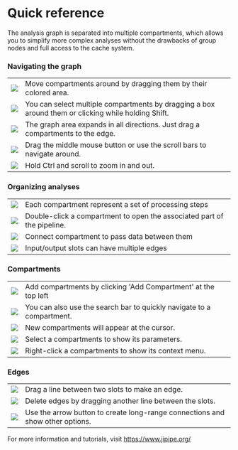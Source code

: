 # Quick reference

The analysis graph is separated into multiple compartments, which allows you to simplify more complex analyses without
the drawbacks of group nodes and full access to the cache system.

<h3>Navigating the graph</h3>
<table>
<tr><td><img src="resource://icons/actions/transform-move.png"/></td><td>Move compartments around by dragging them by their colored area.</td></tr>
<tr><td><img src="resource://icons/actions/edit-select-all.png"/></td><td>You can select multiple compartments by dragging a box around them or clicking while holding Shift.</td></tr>
<tr><td><img src="resource://icons/actions/grid-rectangular.png"/></td><td>The graph area expands in all directions. Just drag a compartments to the edge.</td></tr>
<tr><td><img src="resource://icons/devices/input-mouse.png"/></td><td>Drag the middle mouse button or use the scroll bars to navigate around.</td></tr>
<tr><td><img src="resource://icons/actions/zoom-in.png"/></td><td>Hold Ctrl and scroll to zoom in and out.</td></tr>
</table>

<h3>Organizing analyses</h3>
<table>
<tr><td><img src="resource://icons/actions/draw-connector.png"/></td><td>Each compartment represent a set of processing steps</td></tr>
<tr><td><img src="resource://icons/devices/input-mouse.png"/></td><td>Double-click a compartment to open the associated part of the pipeline.</td></tr>
<tr><td><img src="resource://icons/actions/lines-connector.png"/></td><td>Connect compartment to pass data between them</td></tr>
<tr><td><img src="resource://icons/actions/help-info.png"/></td><td>Input/output slots can have multiple edges</td></tr>
</table>

<h3>Compartments</h3>
<table>
<tr><td><img src="resource://icons/actions/list-add.png"/></td><td>Add compartments by clicking 'Add Compartment' at the top left</td></tr>
<tr><td><img src="resource://icons/actions/search.png"/></td><td>You can also use the search bar to quickly navigate to a compartment.</td></tr>
<tr><td><img src="resource://icons/actions/target.png"/></td><td>New compartments will appear at the cursor.</td></tr>
<tr><td><img src="resource://icons/actions/edit-select-all.png"/></td><td>Select a compartments to show its parameters.</td></tr>
<tr><td><img src="resource://icons/devices/input-mouse.png"/></td><td>Right-click a compartments to show its context menu.</td></tr>
</table>

<h3>Edges</h3>
<table>
<tr><td><img src="resource://icons/devices/input-mouse.png"/></td><td>Drag a line between two slots to make an edge.</td></tr>
<tr><td><img src="resource://icons/actions/edit-delete.png"/></td><td>Delete edges by dragging another line between the slots.</td></tr>
<tr><td><img src="resource://icons/actions/arrow-down.png"/></td><td>Use the arrow button to create long-range connections and show other options.</td></tr>
</table>

For more information and tutorials, visit https://www.jipipe.org/
